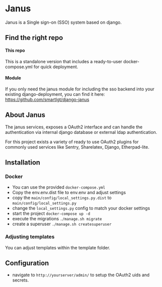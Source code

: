 # Janus

Janus is a Single sign-on (SSO) system based on django.

## Find the right repo
#### This repo
This is a standalone version that includes a ready-to-user docker-compose.yml for quick deployment.
#### Module
If you only need the janus module for including the sso backend into your existing django-deployment, you can find it here:
https://github.com/smartlgt/django-janus

## About Janus
The janus services, exposes a OAuth2 interface and can handle the authentication via internal django database or external ldap authentication.

For this project exists a variety of ready to use OAuth2 plugins for commonly used services like Sentry, Sharelatex, Django, Etherpad-lite.

## Installation

### Docker
- You can use the provided `docker-compose.yml`
- Copy the env.env.dist file to env.env and adjust settings
- copy the `main/config/local_settings.py.dist` to `main/config/local_settings.py`
- change the `local_settings.py` config to match your docker settings
- start the project `docker-compose up -d`
- execute the migrations `./manage.sh migrate`
- create a superuser `./manage.sh createsuperuser`

### Adjusting templates
You can adjust templates within the template folder.

## Configuration
- navigate to `http://yourserver/admin/` to setup the OAuth2 uids and secrets.
